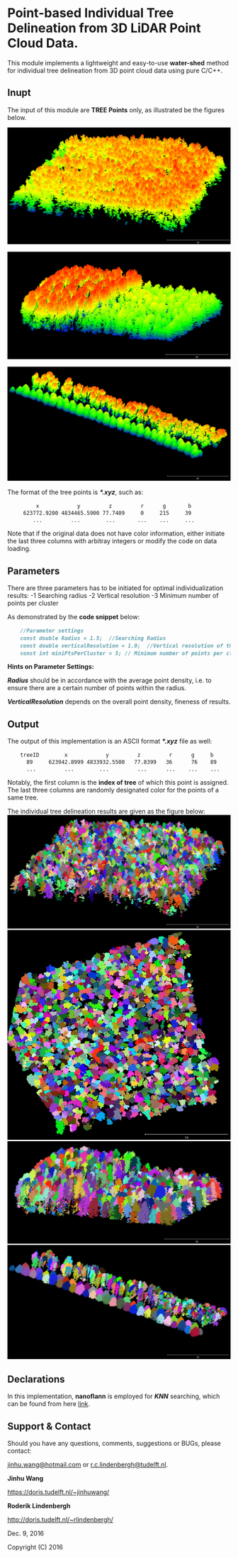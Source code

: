 # Point-based Individual Tree Delineation from 3D LiDAR Point Cloud Data.

This module implements a lightweight and easy-to-use **water-shed** method for individual tree delineation from 3D point cloud data using pure C/C++.

## Inupt
 The input of this module are **TREE Points** only, as illustrated be the figures below.

![test-02](test-02.png)

![Another test data](test-03.png)

![One more test data](test-04.png)
 
 The format of the tree points is **_*.xyz_**, such as:
 ```
          x            y         z         r      g       b 
      623772.9200 4834465.5900 77.7409     0     215     39
         ...         ...        ...       ...    ...     ...
```
Note that if the original data does not have color information, either initiate the last three columns with arbitray integers or modify the code on data loading. 


## Parameters
There are three parameters has to be initiated for optimal individualization results:
     -1 Searching radius
     -2 Vertical resolution
     -3 Minimum number of points per cluster

As demonstrated by the **code snippet** below:

```markdown
	//Parameter settings
	const double Radius = 1.5;  //Searching Radius
	const double verticalResolution = 1.0;  //Vertical resolution of the layers
	const int miniPtsPerCluster = 5; // Minimum number of points per cluster
```

**Hints on Parameter Settings:**

**_Radius_** should be in accordance with the average point density, i.e. to ensure there are a certain number of points within the radius.

**_VerticalResolution_** depends on the overall point density, fineness of results.

## Output
The output of this implementation is an ASCII format **_*.xyz_** file as well:
```
	treeID        x            y         z         r      g     b 
	  89     623942.8999 4833932.5500   77.8399   36      76    89
	  ...         ...        ...         ...      ...    ...    ...
```
Notably, the first column is the **index of tree** of which this point is assigned. The last three columns are randomly designated color for the points of a same tree.

The individual tree delineation results are given as the figure below:
![Individual tree delineation results](test-02-results-1.0-0.7-3.png)
![Individual tree delineation results](test-02-results-1.0-0.7-3_01.png)
![Individual tree delineation results](test-03-results-1.0-0.5-3.png)
![Individual tree delineation results](test-04-results-1.0-0.8-5.png)

## Declarations
In this implementation,  **nanoflann** is employed for **_KNN_** searching, which can be found from here [link](https://github.com/jlblancoc/nanoflann). 

## Support & Contact

Should you have any questions, comments, suggestions or BUGs, please contact:

jinhu.wang@hotmail.com  or  r.c.lindenbergh@tudelft.nl. 

**Jinhu Wang**

https://doris.tudelft.nl/~jinhuwang/

**Roderik Lindenbergh**

http://doris.tudelft.nl/~rlindenbergh/

Dec. 9, 2016

Copyright (C) 2016

